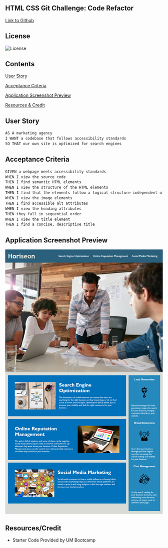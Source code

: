 ## HTML CSS Git Challenge: Code Refactor

[Link to Github](https://martincespedes.github.io/Homework_1/)

## License

![License](https://img.shields.io/badge/License-MIT-yellow.svg)

## Contents

[User Story](#userstory)

[Acceptance Criteria](#acceptancecriteria)

[Application Screenshot Preview](#application-screenshot-preview)

[Resources & Credit](#resourcescredit)

## User Story

```md
AS A marketing agency
I WANT a codebase that follows accessibility standards
SO THAT our own site is optimized for search engines
```

## Acceptance Criteria

```md
GIVEN a webpage meets accessibility standards
WHEN I view the source code
THEN I find semantic HTML elements
WHEN I view the structure of the HTML elements
THEN I find that the elements follow a logical structure independent of styling and positioning
WHEN I view the image elements
THEN I find accessible alt attributes
WHEN I view the heading attributes
THEN they fall in sequential order
WHEN I view the title element
THEN I find a concise, descriptive title
```

## Application Screenshot Preview

![Module_1](./images/01-html-css-git-homework-demo.png)

## Resources/Credit

- Starter Code Provided by UM Bootcamp
